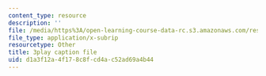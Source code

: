 ```yaml
---
content_type: resource
description: ''
file: /media/https%3A/open-learning-course-data-rc.s3.amazonaws.com/res-6-012-introduction-to-probability-spring-2018/d1a3f12a4f178c8fcd4ac52ad69a4b44_yDkm9AYaczk.srt
file_type: application/x-subrip
resourcetype: Other
title: 3play caption file
uid: d1a3f12a-4f17-8c8f-cd4a-c52ad69a4b44
---
```

